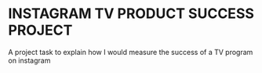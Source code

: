 # INSTAGRAM TV PRODUCT SUCCESS PROJECT

A project task to explain how I would measure the success of a TV program on instagram
